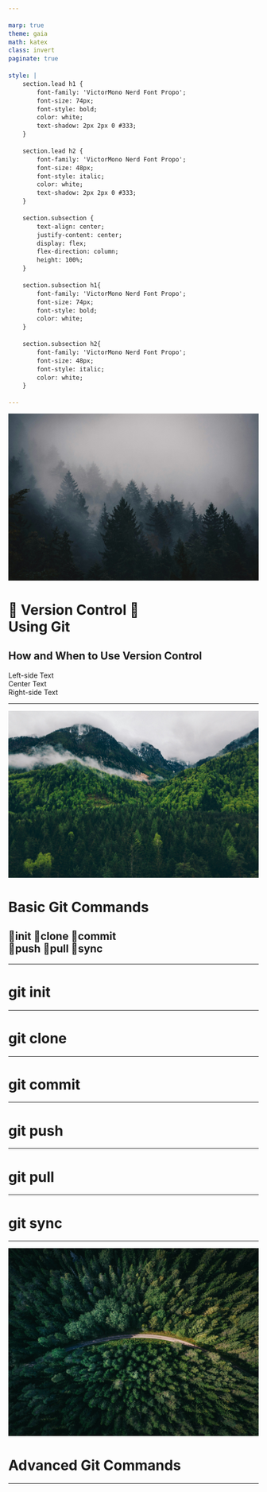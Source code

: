 ```yaml
---

marp: true
theme: gaia
math: katex
class: invert
paginate: true

style: |
    section.lead h1 {
        font-family: 'VictorMono Nerd Font Propo';
        font-size: 74px;
        font-style: bold;
        color: white;
        text-shadow: 2px 2px 0 #333;
    }

    section.lead h2 {
        font-family: 'VictorMono Nerd Font Propo';
        font-size: 48px;
        font-style: italic;
        color: white;
        text-shadow: 2px 2px 0 #333;
    }

    section.subsection {        
        text-align: center;
        justify-content: center;
        display: flex;
        flex-direction: column;
        height: 100%;
    }

    section.subsection h1{
        font-family: 'VictorMono Nerd Font Propo';
        font-size: 74px;
        font-style: bold;
        color: white;
    }

    section.subsection h2{
        font-family: 'VictorMono Nerd Font Propo';
        font-size: 48px;
        font-style: italic;
        color: white;
    }

---
```


<!-- _paginate: skip -->
<!-- _class: lead -->

![bg](thomas-griesbeck-BS-Uxe8wU5Y-unsplash.jpg)

# &#xe5fb; Version Control &#xF02A2;<br> Using Git

## How and When to Use Version Control

<section>
    <footer>
        <div class="footer-left">Left-side Text</div>
        <div class="footer-center">Center Text</div>
        <div class="footer-right">Right-side Text</div>
    </footer>
</section>

---

<!-- _class: subsection invert -->

![bg left:30% saturate:0.5](adam-vradenburg-sWAAhaoVuko-unsplash.jpg)

# Basic Git Commands

## &#xF401;init &#xEB3E;clone &#xEAFC;commit <br> &#xF403;push &#xEA64;pull  &#xEA77;sync

---

# git init

---

# git clone

---

# git commit

---

# git push

---

# git pull

---

# git sync

---

<!-- _class: subsection invert -->

![bg left:30% saturate:0.7](geranimo-qzgN45hseN0-unsplash.jpg)

# Advanced Git Commands

---